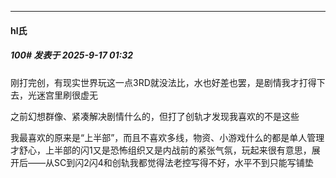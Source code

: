 ﻿
*****

####  hl氏  
##### 100#       发表于 2025-9-17 01:32

刚打完创，有现实世界玩这一点3RD就没法比，水也好差也罢，是剧情我才打得下去，光迷宫里刷很虚无

之前幻想群像、紧凑解决剧情什么的，但打了创轨才发现我喜欢的不是这些

我最喜欢的原来是“上半部”，而且不喜欢多线，物资、小游戏什么的都是单人管理才舒心，上半部的闪1又是恐怖组织又是内战前的紧张气氛，玩起来很有意思，展开后——从SC到闪2闪4和创轨我都觉得法老控写得不好，水平不到只能写铺垫

